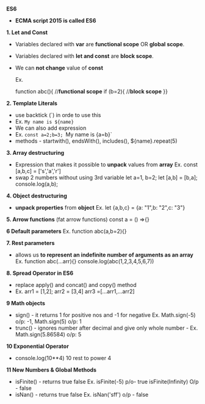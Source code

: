 **ES6**

- **ECMA script 2015 is called ES6**


**1. Let and Const**

- Variables declared with **var** are **functional scope** OR **global scope**.
- Variables declared with **let and const**  are **block scope**.
- We can **not change** value of **const**
  
  Ex.
	
  function abc(){    //**functional scope**
  if (b=2){     //**block scope** }}


**2. Template Literals**

- use backtick (`) in orde to use this
- Ex. `My name is ${name}`
- We can also add expression
- Ex. `const a=2;b=3;
       `My name is {a=b}`
- methods - startwith(), endsWith(), includes(), ${name}.repeat(5)


**3. Array destructuring** 

- Expression that makes it possible to **unpack** values from **array**
  Ex.  const [a,b,c] = ['s','a','r']
- swap 2 numbers without using 3rd variable
  let a=1, b=2;  let [a,b] = [b,a];  console.log(a,b);

**4. Object destructuring** 
-  **unpack properties** from **object**
  Ex. let {a,b,c} = {a: "1",b: "2",c: "3"}


**5. Arrow functions** (fat arrow functions)
const a = () =>{}

**6 Default parameters**
Ex. function abc(a,b=2){}

**7. Rest parameters** 
- allows us **to represent an indefinite number of arguments as an array**
 Ex. function abc(...arr){} console.log(abc(1,2,3,4,5,6,7))

**8. Spread Operator in ES6**
- replace apply() and concat() and copy() method
- Ex.  arr1 = [1,2]; arr2 = [3,4]  arr3 =[...arr1,...arr2]

**9 Math objects**
- sign() -  it returns 1 for positive nos and -1 for negative Ex.  Math.sign(-5)   o/p: -1,  Math.sign(5)   o/p: 1
- trunc() - ignores number after decimal and give only whole number - Ex. Math.sign(5.86584)   o/p: 5

**10 Exponential Operator**
  - console.log(10**4) 10 rest to power 4

**11 New Numbers & Global Methods** 
- isFinite() - returns true false   Ex. isFinite(-5) p/o- true  isFinite(Infinity)  O/p - false
- isNan() - returns true false    Ex. isNan('sff') o/p - false
  
   
    
